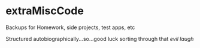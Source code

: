 extraMiscCode
=============

Backups for Homework, side projects, test apps, etc

Structured autobiographically...so...good luck sorting through that *evil laugh*
